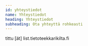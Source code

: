 ```yaml
---
id: yhteystiedot
name: Yhteystiedot
heading: Yhteystiedot
subheading: Ota yhteyttä rohkeasti
---
```


tittu [ät] list.tietoteekkarikilta.fi
